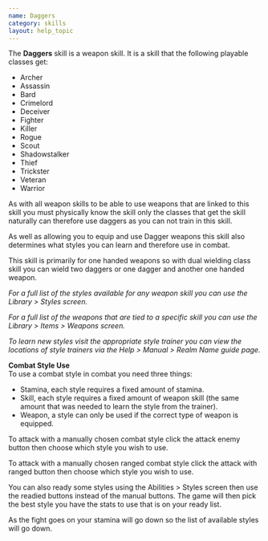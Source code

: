 ```yaml
---
name: Daggers
category: skills
layout: help_topic
---
```

The **Daggers** skill is a weapon skill. It is a skill that the following playable classes get:

*   Archer
*   Assassin
*   Bard
*   Crimelord
*   Deceiver
*   Fighter
*   Killer
*   Rogue
*   Scout
*   Shadowstalker
*   Thief
*   Trickster
*   Veteran
*   Warrior

As with all weapon skills to be able to use weapons that are linked to this skill you must physically know the skill only the classes that get the skill naturally can therefore use daggers as you can not train in this skill.

As well as allowing you to equip and use Dagger weapons this skill also determines what styles you can learn and therefore use in combat.

This skill is primarily for one handed weapons so with dual wielding class skill you can wield two daggers or one dagger and another one handed weapon.

_For a full list of the styles available for any weapon skill you can use the Library > Styles screen._

_For a full list of the weapons that are tied to a specific skill you can use the Library > Items > Weapons screen._

_To learn new styles visit the appropriate style trainer you can view the locations of style trainers via the Help > Manual > Realm Name guide page._

**Combat Style Use**  
To use a combat style in combat you need three things:

*   Stamina, each style requires a fixed amount of stamina.
*   Skill, each style requires a fixed amount of weapon skill (the same amount that was needed to learn the style from the trainer).
*   Weapon, a style can only be used if the correct type of weapon is equipped.

To attack with a manually chosen combat style click the attack enemy button then choose which style you wish to use.

To attack with a manually chosen ranged combat style click the attack with ranged button then choose which style you wish to use.

You can also ready some styles using the Abilities > Styles screen then use the readied buttons instead of the manual buttons. The game will then pick the best style you have the stats to use that is on your ready list.

As the fight goes on your stamina will go down so the list of available styles will go down.